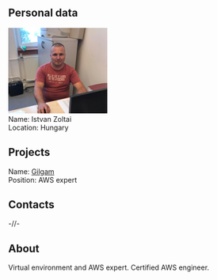 ## Personal data
![istvan zoltai photo](photo/istvan_zoltai.png)  
Name:   Istvan Zoltai  
Location: Hungary  
## Projects 
Name: [Gilgam](../projects/gilgam.md)  
Position: AWS expert   
## Contacts
-//-    
## About
Virtual environment and AWS expert. Certified AWS engineer.
